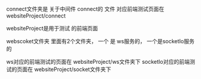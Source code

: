 connect文件夹是 关于中间件 connect的 文件
对应前端测试页面在 websiteProject/connect

websiteProject是用于测试 的前端页面 

webscoket文件夹 里面有2个文件夹， 一个 是 ws服务的， 一个是socketIo服务的

ws对应的前端测试的页面在 websiteProject/ws文件夹下
socketIo对应的前端测试的页面在 websiteProject/socket文件夹下
